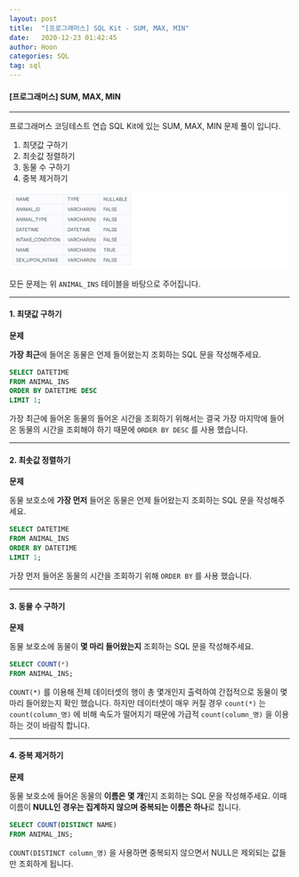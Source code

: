 ```yaml
---
layout: post
title:  "[프로그래머스] SQL Kit - SUM, MAX, MIN"
date:   2020-12-23 01:42:45
author: Hoon
categories: SQL
tag: sql
---
```


#### [프로그래머스] SUM, MAX, MIN

--------

프로그래머스 코딩테스트 연습 SQL Kit에 있는 SUM, MAX, MIN 문제 풀이 입니다.

1. 최댓값 구하기
2. 최솟값 정렬하기
3. 동물 수 구하기
4. 중복 제거하기

![프로그래머스table2.PNG](https://github.com/hoon-923/hoon-923.github.io/blob/main/_images/SQL/%ED%94%84%EB%A1%9C%EA%B7%B8%EB%9E%98%EB%A8%B8%EC%8A%A4/%ED%94%84%EB%A1%9C%EA%B7%B8%EB%9E%98%EB%A8%B8%EC%8A%A4table2.PNG?raw=true)

모든 문제는 위 `ANIMAL_INS` 테이블을 바탕으로 주어집니다.

-------

#### 1. 최댓값 구하기

**문제**

**가장 최근**에 들어온 동물은 언제 들어왔는지 조회하는 SQL 문을 작성해주세요.

~~~sql
SELECT DATETIME
FROM ANIMAL_INS
ORDER BY DATETIME DESC
LIMIT 1;
~~~

가장 최근에 들어온 동물의 들어온 시간을 조회하기 위해서는 결국 가장 마지막에 들어온 동물의 시간을 조회해야 하기 때문에 `ORDER BY DESC` 를 사용 했습니다.

------

#### 2. 최솟값 정렬하기

**문제**

동물 보호소에 **가장 먼저** 들어온 동물은 언제 들어왔는지 조회하는 SQL 문을 작성해주세요.

~~~sql
SELECT DATETIME
FROM ANIMAL_INS
ORDER BY DATETIME
LIMIT 1;
~~~

가장 먼저 들어온 동물의 시간을 조회하기 위해 `ORDER BY` 를 사용 했습니다.

-------

#### 3. 동물 수 구하기

**문제**

동물 보호소에 동물이 **몇 마리 들어왔는지** 조회하는 SQL 문을 작성해주세요.

~~~sql
SELECT COUNT(*)
FROM ANIMAL_INS;
~~~

`COUNT(*)` 를 이용해 전체 데이터셋의 행이 총 몇개인지 출력하여  간접적으로 동물이 몇 마리 들어왔는지 확인 했습니다. 하지만 데이터셋이 매우 커질 경우 `count(*)` 는 `count(column_명)` 에 비해  속도가 떨어지기 때문에 가급적 `count(column_명)` 을 이용하는 것이 바람직 합니다.

------

#### 4. 중복 제거하기

**문제**

동물 보호소에 들어온 동물의 **이름은 몇 개**인지 조회하는 SQL 문을 작성해주세요. 이때 이름이 **NULL인 경우는 집계하지 않으며 중복되는 이름은 하나**로 칩니다.

~~~sql
SELECT COUNT(DISTINCT NAME)
FROM ANIMAL_INS;
~~~

`COUNT(DISTINCT column_명)` 을 사용하면 중복되지 않으면서 NULL은 제외되는 값들만 조회하게 됩니다.

